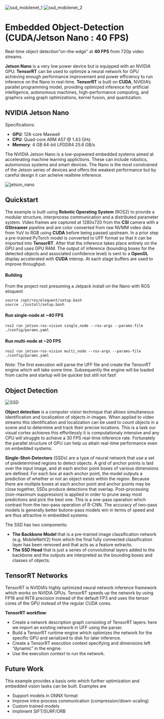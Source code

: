 
![ssd_mobilenet_1](https://user-images.githubusercontent.com/5468707/121191122-f442b380-c86b-11eb-8f42-837ca877fc29.gif)
![ssd_mobilenet_2](https://user-images.githubusercontent.com/5468707/121210433-f6147300-c87b-11eb-85b0-aa750cc6ec38.gif)

# Embedded Object-Detection (CUDA/Jetson Nano : 40 FPS) 
Real-time object detection"on-the-edge" at **40 FPS** from 720p video streams.

**Jetson Nano** is a very low power device but is equipped with an NVIDIA GPU.
**TensorRT** can be used to optimize a neural network for GPU achieving enough performance improvement and power efficiency to run inference on the Nano in real-time. **TensorRT** is built on **CUDA**, NVIDIA’s parallel programming model, providing optimized inference for artificial intelligence, autonomous machines, high-performance computing, and graphics using graph optimizations, kernel fusion, and quantization.

## NVIDIA Jetson Nano
Specifications:
* **GPU**: 128-core Maxwell
* **CPU**: Quad-core ARM A57 @ 1.43 GHz
* **Memory**:  4 GB 64-bit LPDDR4 25.6 GB/s

The NVIDIA Jetson Nano is a low-popwered embedded systems aimed at accelerating machine learning applictions. These can include robotics, automonous systems and smart devices. The Nano is the most constrained of the Jetson series of devices and offers the weakest performance but by careful design it can acheive realtime inference. 

![jetson_nano](https://user-images.githubusercontent.com/5468707/120195053-9fc18780-c21e-11eb-8637-029555cdb467.png)

## Quickstart

The example is built using **Robotic Operating System** (ROS2) to provide a modular structure, interprocess communication and a distributed parameter system. Video frames are captured at 1280x720 from the **CSI** camera with a **GStreamer** pipeline and are color converted from raw NVMM video data from YuV to RGB using **CUDA** before being passed upstream. In a prior step a pre-trained PyTorch model is converted to UFF format so that it can be imported into **TensorRT**. After that the inference takes place entirely on the GPU and uses GPU RAM. The output of inference (bounding boxes for the detected objects and associated confidence level) is sent to a **OpenGL** display accelerated with **CUDA** interop. At each stage buffers are used to improve throughput.

#### Building
From the project root presuming a Jetpack install on the Nano with ROS eloquent
```
source /opt/ros/eloquent/setup.bash 
source ./install/setup.bash 
```
#### Run single-node at ~40 FPS
```
ros2 run jetson-ros-vision single_node --ros-args --params-file ./config/params.yaml
```

#### Run multi-node at ~20 FPS
```
ros2 run jetson-ros-vision multi_node --ros-args --params-file ./config/params.yaml
```
*Note:* The first execution will parse the UFF file and create the TensorRT engine which will take some time. Subsequently the engine will be loaded from cache and startup will be quicker but still not fast!

## Object Detection

![SSD](https://user-images.githubusercontent.com/5468707/121341356-de42fa80-c920-11eb-8009-56833f1acad1.png)

**Object detection** is a computer vision technique that allows simultaneous identification and localization of objects in images. When applied to video streams this identification and localization can be used to count objects in a scene and to determine and track their precise locations. This is a task our visual cortex achieves this effortlessly it is computationaly intensive and any CPU will struggle to achieve a 30 FPS real-time inference rate. Fortunately the parallel structure of GPU can help us attain real-time performance even on embedded systems.

**Single-Shot-Detectors** (SSDs) are a type of neural network that use a set of predetermined regions to detect objects. A grid of anchor points is laid over the input image, and at each anchor point boxes of various dimensions are defined. For each box at each anchor point, the model outputs a prediction of whether or not an object exists within the region. Because there are multiple boxes at each anchor point and anchor points may be close together, SSDs produce detections that overlap. Post-processing (non-maximum suppression) is applied in order to prune away most predictions and pick the best one. This is a one-pass operation which contrast from the two-pass operation of R-CNN. The accuracy of two-pass models is generally better butone-pass models win in terms of speed and are thus attractive in embedded systems.

The SSD has two components:
* **The Backbone Model** that is a pre-trained image classification network (e.g. MobileNetV2) from which the final fully connected classification layer has been removed and that acts as a feature extracto.
* **The SSD Head** that is just a series of convolutional layers added to the backbone and the outputs are interpreted as the bounding boxes and classes of objects.

## TensorRT Networks
TensorRT is NVIDIA’s highly optimized neural network inference framework which works on NVIDIA GPUs. TensorRT speeds up the network by using FP16 and INT8 precision instead of the default FP3 and uses the tensor cores of the GPU instead of the regular CUDA cores.

**TensorRT workflow**:

* Create a network description graph consisting of TensorRT layers: here we import an existing network in UFF using the parser.
* Build a TensorRT runtime engine which optimizes the network for the specific GPU and serialized to disk for later inference.
* Create a TensorRT execution context specifying and dimensions left “dynamic” in the engine.
* Use the execution context to run the network.

## Future Work
This example provides a basis onto which further optimization and embedded vision tasks can be built. Examples are
* Support models in ONNX format
* Improve intra-process communication (compression/down-scaling)
* Custom trained models
* Impliment SIFT/SURF/ORB
